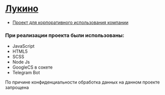 # <a href= "https://lukino.ru/"> Лукино </a>
* <a href="https://stargus.github.io/order_prod/">Проект для корпоративного использования компании</a> 

### При реализации проекта были использованы:
* JavaScript
* HTML5
* SCSS
* Node Js
* GoogleCS в сокете
* Telegram Bot

<p>
  По причине конфиденциальности обработка данных на данном проекте запрощена
</p>
